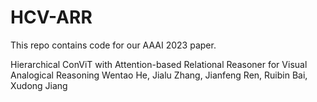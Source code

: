 # HCV-ARR
This repo contains code for our AAAI 2023 paper.

Hierarchical ConViT with Attention-based Relational Reasoner for Visual Analogical Reasoning
Wentao He, Jialu Zhang, Jianfeng Ren, Ruibin Bai, Xudong Jiang

